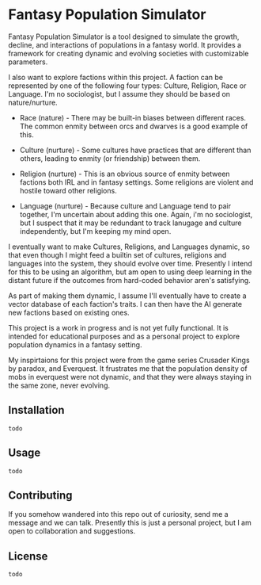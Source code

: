 # Fantasy Population Simulator

Fantasy Population Simulator is a tool designed to simulate the growth, decline, and interactions of populations in a fantasy world. It provides a framework for creating dynamic and evolving societies with customizable parameters.

I also want to explore factions within this project.   A faction can be represented by one of the following four types:  Culture, Religion, Race or Language.  I'm no sociologist, but I assume they should be based on nature/nurture.

* Race (nature) - There may be built-in biases between different races.  The common enmity between orcs and dwarves is a good example of this.

* Culture (nurture) - Some cultures have practices that are different than others, leading to enmity (or friendship) between them.

* Religion (nurture) - This is an obvious source of enmity between factions both IRL and in fantasy settings.   Some religions are violent and hostile toward other religions.

* Language (nurture) - Because culture and Language tend to pair together, I'm uncertain about adding this one.   Again, i'm no sociologist, but I suspect that it may be redundant to track lanugage and culture independently, but I'm keeping my mind open.

I eventually want to make Cultures, Religions, and Languages dynamic, so that even though I might feed a builtin set of cultures, religions and languages into the system, they should evolve over time.  Presently I intend for this to be using an algorithm, but am open to using deep learning in the distant future if the outcomes from hard-coded behavior aren's satisfying.

As part of making them dynamic, I assume I'll eventually have to create a vector database of each faction's traits.   I can then have the AI generate new factions based on existing ones. 

This project is a work in progress and is not yet fully functional. It is intended for educational purposes and as a personal project to explore population dynamics in a fantasy setting.

My inspirtaions for this project were from the game series Crusader Kings by paradox, and Everquest.   It frustrates me that the population density of mobs in everquest were not dynamic, and that they were always staying in the same zone, never evolving.  

## Installation

```
todo
```

## Usage

``` 
todo
``` 

## Contributing

If you somehow wandered into this repo out of curiosity, send me a message and we can talk.    Presently this is just a personal project, but I am open to collaboration and suggestions.

## License

```
todo
```